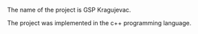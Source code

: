 The name of the project is GSP Kragujevac.


The project was implemented in the c++ programming language.
